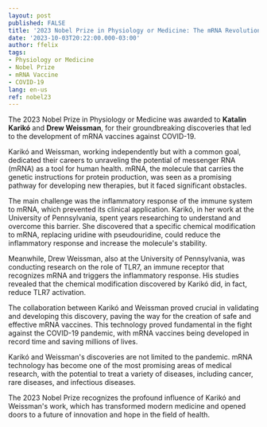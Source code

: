 ```yaml
---
layout: post
published: FALSE
title: '2023 Nobel Prize in Physiology or Medicine: The mRNA Revolution with Karikó and Weissman'
date: '2023-10-03T20:22:00.000-03:00'
author: ffelix
tags:
- Physiology or Medicine
- Nobel Prize
- mRNA Vaccine
- COVID-19
lang: en-us
ref: nobel23
---
```


The 2023 Nobel Prize in Physiology or Medicine was awarded to **Katalin Karikó** and **Drew Weissman**, for their groundbreaking discoveries that led to the development of mRNA vaccines against COVID-19. 
  <!--more-->

Karikó and Weissman, working independently but with a common goal, dedicated their careers to unraveling the potential of messenger RNA (mRNA) as a tool for human health. mRNA, the molecule that carries the genetic instructions for protein production, was seen as a promising pathway for developing new therapies, but it faced significant obstacles.

The main challenge was the inflammatory response of the immune system to mRNA, which prevented its clinical application. Karikó, in her work at the University of Pennsylvania, spent years researching to understand and overcome this barrier. She discovered that a specific chemical modification to mRNA, replacing uridine with pseudouridine, could reduce the inflammatory response and increase the molecule's stability.

Meanwhile, Drew Weissman, also at the University of Pennsylvania, was conducting research on the role of TLR7, an immune receptor that recognizes mRNA and triggers the inflammatory response. His studies revealed that the chemical modification discovered by Karikó did, in fact, reduce TLR7 activation.

The collaboration between Karikó and Weissman proved crucial in validating and developing this discovery, paving the way for the creation of safe and effective mRNA vaccines. This technology proved fundamental in the fight against the COVID-19 pandemic, with mRNA vaccines being developed in record time and saving millions of lives.

Karikó and Weissman's discoveries are not limited to the pandemic. mRNA technology has become one of the most promising areas of medical research, with the potential to treat a variety of diseases, including cancer, rare diseases, and infectious diseases.

The 2023 Nobel Prize recognizes the profound influence of Karikó and Weissman's work, which has transformed modern medicine and opened doors to a future of innovation and hope in the field of health. 

